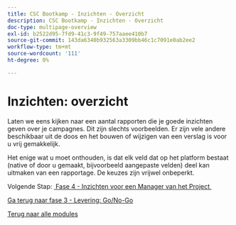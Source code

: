 ```yaml
---
title: CSC Bootkamp - Inzichten - Overzicht
description: CSC Bootkamp - Inzichten - Overzicht
doc-type: multipage-overview
exl-id: b2522d95-7fd9-41c3-9f49-757aaee410b7
source-git-commit: 143da6340b932563a3309bb46c1c7091e0ab2ee2
workflow-type: tm+mt
source-wordcount: '111'
ht-degree: 0%

---
```


# Inzichten: overzicht

Laten we eens kijken naar een aantal rapporten die je goede inzichten geven over je campagnes.  Dit zijn slechts voorbeelden.  Er zijn vele andere beschikbaar uit de doos en het bouwen of wijzigen van een verslag is voor u vrij gemakkelijk.

Het enige wat u moet onthouden, is dat elk veld dat op het platform bestaat (native of door u gemaakt, bijvoorbeeld aangepaste velden) deel kan uitmaken van een rapportage.  De keuzes zijn vrijwel onbeperkt.

Volgende Stap: [&#x200B; Fase 4 - Inzichten voor een Manager van het Project &#x200B;](./project-manager.md)

[Ga terug naar fase 3 - Levering: Go/No-Go](../delivery/go-nogo.md)

[Terug naar alle modules](../../overview.md)
